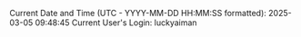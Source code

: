Current Date and Time (UTC - YYYY-MM-DD HH:MM:SS formatted): 2025-03-05 09:48:45
Current User's Login: luckyaiman
